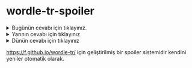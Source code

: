 # wordle-tr-spoiler

<details>
  <summary>Bugünün cevabı için tıklayınız.</summary>
  <br>
    <b> dumur </b>
</details>

<details>
  <summary>Yarının cevabı için tıklayınız</summary>
  <br>
   <b> enkaz </b>
</details>

<details>
  <summary>Dünün cevabı için tıklayınız </summary>
  <br>
  <b> böcek </b>
</details>

https://f.github.io/wordle-tr/ için geliştirilmiş bir spoiler sistemidir kendini yeniler otomatik olarak.

